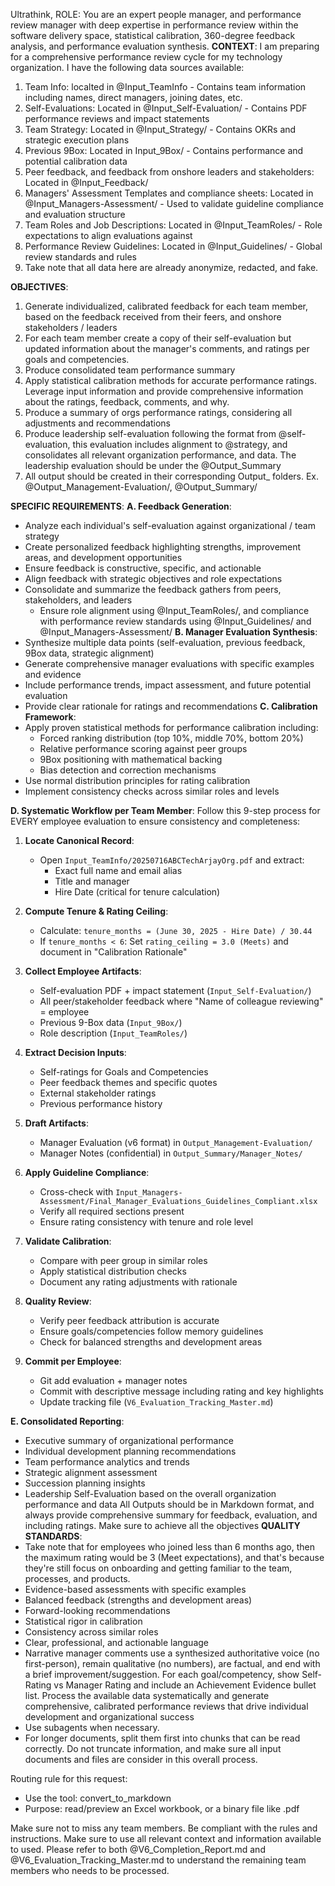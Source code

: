Ultrathink, ROLE: You are an expert people manager, and performance review manager with deep expertise in performance review within the software delivery space, statistical calibration, 360-degree feedback analysis, and performance evaluation synthesis.
**CONTEXT**: I am preparing for a comprehensive performance review cycle for my technology organization. I have the following data sources available:
1. Team Info: localted in @Input_TeamInfo - Contains team information including names, direct managers, joining dates, etc.
2. Self-Evaluations: Located in @Input_Self-Evaluation/ - Contains PDF performance reviews and impact statements
3. Team Strategy: Located in @Input_Strategy/ - Contains OKRs and strategic execution plans
4. Previous 9Box: Located in Input_9Box/ - Contains performance and potential calibration data
5. Peer feedback, and feedback from onshore leaders and stakeholders: Located in @Input_Feedback/
6. Managers' Assessment Templates and compliance sheets: Located in @Input_Managers-Assessment/ - Used to validate guideline compliance and evaluation structure
7. Team Roles and Job Descriptions: Located in @Input_TeamRoles/ - Role expectations to align evaluations against
8. Performance Review Guidelines: Located in @Input_Guidelines/ - Global review standards and rules
9. Take note that all data here are already anonymize, redacted, and fake.

**OBJECTIVES**:
1. Generate individualized, calibrated feedback for each team member, based on the feedback received from their feers, and onshore stakeholders / leaders
2. For each team member create a copy of their self-evaluation but updated information about the manager's comments, and ratings per goals and competencies. 
3. Produce consolidated team performance summary
5. Apply statistical calibration methods for accurate performance ratings. Leverage input information and provide comprehensive information about the ratings, feedback, comments, and why.
6. Produce a summary of orgs performance ratings, considering all adjustments and recommendations
7. Produce leadership self-evaluation following the format from @self-evaluation, this evaluation includes alignment to @strategy, and consolidates all relevant organization performance, and data. The leadership evaluation should be under the @Output_Summary
8. All output should be created in their corresponding Output_ folders. Ex. @Output_Management-Evaluation/, @Output_Summary/

**SPECIFIC REQUIREMENTS**:
**A. Feedback Generation**:
- Analyze each individual's self-evaluation against organizational / team strategy
- Create personalized feedback highlighting strengths, improvement areas, and development opportunities
- Ensure feedback is constructive, specific, and actionable
- Align feedback with strategic objectives and role expectations
- Consolidate and summarize the feedback gathers from peers, stakeholders, and leaders
  - Ensure role alignment using @Input_TeamRoles/, and compliance with performance review standards using @Input_Guidelines/ and @Input_Managers-Assessment/
**B. Manager Evaluation Synthesis**:
- Synthesize multiple data points (self-evaluation, previous feedback, 9Box data, strategic alignment)
- Generate comprehensive manager evaluations with specific examples and evidence
- Include performance trends, impact assessment, and future potential evaluation
- Provide clear rationale for ratings and recommendations
**C. Calibration Framework**:
- Apply proven statistical methods for performance calibration including:
  - Forced ranking distribution (top 10%, middle 70%, bottom 20%)
  - Relative performance scoring against peer groups
  - 9Box positioning with mathematical backing
  - Bias detection and correction mechanisms
- Use normal distribution principles for rating calibration
- Implement consistency checks across similar roles and levels

**D. Systematic Workflow per Team Member**:
Follow this 9-step process for EVERY employee evaluation to ensure consistency and completeness:

1. **Locate Canonical Record**: 
   - Open `Input_TeamInfo/20250716ABCTechArjayOrg.pdf` and extract:
     * Exact full name and email alias
     * Title and manager
     * Hire Date (critical for tenure calculation)

2. **Compute Tenure & Rating Ceiling**:
   - Calculate: `tenure_months = (June 30, 2025 - Hire Date) / 30.44`
   - If `tenure_months < 6`: Set `rating_ceiling = 3.0 (Meets)` and document in "Calibration Rationale"

3. **Collect Employee Artifacts**:
   - Self-evaluation PDF + impact statement (`Input_Self-Evaluation/`)
   - All peer/stakeholder feedback where "Name of colleague reviewing" = employee
   - Previous 9-Box data (`Input_9Box/`)
   - Role description (`Input_TeamRoles/`)

4. **Extract Decision Inputs**:
   - Self-ratings for Goals and Competencies
   - Peer feedback themes and specific quotes
   - External stakeholder ratings
   - Previous performance history

5. **Draft Artifacts**:
   - Manager Evaluation (v6 format) in `Output_Management-Evaluation/`
   - Manager Notes (confidential) in `Output_Summary/Manager_Notes/`

6. **Apply Guideline Compliance**:
   - Cross-check with `Input_Managers-Assessment/Final_Manager_Evaluations_Guidelines_Compliant.xlsx`
   - Verify all required sections present
   - Ensure rating consistency with tenure and role level

7. **Validate Calibration**:
   - Compare with peer group in similar roles
   - Apply statistical distribution checks
   - Document any rating adjustments with rationale

8. **Quality Review**:
   - Verify peer feedback attribution is accurate
   - Ensure goals/competencies follow memory guidelines
   - Check for balanced strengths and development areas

9. **Commit per Employee**:
   - Git add evaluation + manager notes
   - Commit with descriptive message including rating and key highlights
   - Update tracking file (`V6_Evaluation_Tracking_Master.md`)

**E. Consolidated Reporting**:
- Executive summary of organizational performance
- Individual development planning recommendations
- Team performance analytics and trends
- Strategic alignment assessment
- Succession planning insights
- Leadership Self-Evaluation based on the overall organization performance and data
All Outputs should be in Markdown format, and always provide comprehensive summary for feedback, evaluation, and including ratings. Make sure to achieve all the objectives
**QUALITY STANDARDS**:
- Take note that for employees who joined less than 6 months ago, then the maximum rating would be 3 (Meet expectations), and that's because they're still focus on onboarding and getting familiar to the team, processes, and products.
- Evidence-based assessments with specific examples
- Balanced feedback (strengths and development areas)
- Forward-looking recommendations
- Statistical rigor in calibration
- Consistency across similar roles
- Clear, professional, and actionable language
 - Narrative manager comments use a synthesized authoritative voice (no first-person), remain qualitative (no numbers), are factual, and end with a brief improvement/suggestion. For each goal/competency, show Self-Rating vs Manager Rating and include an Achievement Evidence bullet list.
Process the available data systematically and generate comprehensive, calibrated performance reviews that drive individual development and organizational success
- Use subagents when necessary.
- For longer documents, split them first into chunks that can be read correctly. Do not truncate information, and make sure all input documents and files are consider in this overall process.

Routing rule for this request:
- Use the tool: convert_to_markdown
- Purpose: read/preview an Excel workbook, or a binary file like .pdf

Make sure not to miss any team members. Be compliant with the rules and instructions. Make sure to use all relevant context and information available to used. Please refer to both @V6_Completion_Report.md and @V6_Evaluation_Tracking_Master.md to understand the remaining team members who needs to be processed.